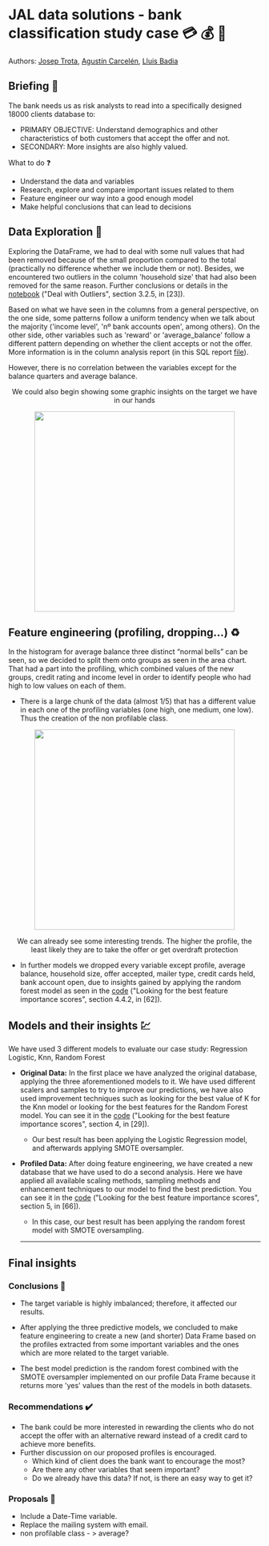 # JAL data solutions - bank classification study case :credit_card: :moneybag: :currency_exchange:
Authors: [Josep Trota](https://www.linkedin.com/in/josep-trota-ochoa-de-eribe-ba01b055/), [Agustín Carcelén](https://www.linkedin.com/in/agustin-carcelen-chicote-b70048231/), [Lluis Badia](https://www.linkedin.com/in/lluis90badia/) 

## Briefing :mag_right:
The bank needs us as risk analysts to read into a specifically designed 18000 clients database to:
* PRIMARY OBJECTIVE: Understand demographics and other characteristics of both customers that accept the offer and not.
* SECONDARY: More insights are also highly valued.

What to do :question:
* Understand the data and variables
* Research, explore and compare important issues related to them
* Feature engineer our way into a good enough model
* Make helpful conclusions that can lead to decisions


## Data Exploration :microscope:

Exploring the DataFrame, we had to deal with some null values that had been removed because of the small proportion compared to the total (practically no difference whether we include them or not). Besides, we encountered two outliers in the column 'household size' that had also been removed for the same reason. Further conclusions or details in the [notebook](https://github.com/JosepTrota/JAL-repo/blob/main/Code/Case%20Studio%20Bank%20Final.ipynb) ("Deal with Outliers", section 3.2.5, in [23]).

Based on what we have seen in the columns from a general perspective, on the one side, some patterns follow a uniform tendency when we talk about the majority ('income level', 'nº bank accounts open', among others). On the other side, other variables such as 'reward' or 'average_balance' follow a different pattern depending on whether the client accepts or not the offer. More information is in the column analysis report (in this SQL report [file](https://github.com/JosepTrota/JAL-repo/blob/main/MySql/Profiles%20and%20patterns.pdf)).

However, there is no correlation between the variables except for the balance quarters and average balance.

<p align="center"> We could also begin showing some graphic insights on the target we have in our hands</p>
<p align="center"><img src="https://user-images.githubusercontent.com/96822258/154541671-856745dd-941b-4c9d-9702-1797873e5155.png"  height="400">


## Feature engineering (profiling, dropping…) :recycle:
In the histogram for average balance three distinct “normal bells” can be seen, so we decided to split them onto groups as seen in the area chart. That had a part into the profiling, which combined values of the new groups, credit rating and income level in order to identify people who had high to low values on each of them.
*	There is a large chunk of the data (almost 1/5) that has a different value in each one of the profiling variables (one high, one medium, one low). Thus the creation of the non profilable class.

<p align="center"><img src="https://github.com/JosepTrota/JAL-repo/blob/main/Images/Profiling.png?raw=true"  height="400">
<p align="center"> We can already see some interesting trends. The higher the profile, the least likely they are to take the offer or get overdraft protection</p>

*	In further models we dropped every variable except profile, average balance, household size, offer accepted, mailer type, credit cards held, bank account open, due to insights gained by applying the random forest model as seen in the [code](https://github.com/JosepTrota/JAL-repo/blob/main/Code/Case%20Studio%20Bank%20Final.ipynb) ("Looking for the best feature importance scores", section 4.4.2, in [62]).



## Models and their insights :chart:

We have used 3 different models to evaluate our case study: Regression Logistic, Knn, Random Forest<BR>
  
- **Original Data:** In the first place we have analyzed the original database, applying the three aforementioned models to it. We have used different scalers and samples to try to improve our predictions, we have also used improvement techniques such as looking for the best value of K for the Knn model or looking for the best features for the Random Forest model. You can see it in the [code](https://github.com/JosepTrota/JAL-repo/blob/main/Code/Case%20Studio%20Bank%20Final.ipynb) ("Looking for the best feature importance scores", section 4, in [29]).<BR>
  
  * Our best result has been applying the Logistic Regression model, and afterwards applying SMOTE oversampler.
  
- **Profiled Data:** After doing feature engineering, we have created a new database that we have used to do a second analysis. Here we have applied all available scaling methods, sampling methods and enhancement techniques to our model to find the best prediction. You can see it in the [code](https://github.com/JosepTrota/JAL-repo/blob/main/Code/Case%20Studio%20Bank%20Final.ipynb) ("Looking for the best feature importance scores", section 5, in [66]).
  
  * In this case, our best result has been applying the random forest model with SMOTE oversampling.
  
  ---
  
## Final insights 

### Conclusions :memo:
  
* The target variable is highly imbalanced; therefore, it affected our results.

* After applying the three predictive models, we concluded to make feature engineering to create a new (and shorter) Data Frame based on the profiles extracted from some important variables and the ones which are more related to the target variable.

* The best model prediction is the random forest combined with the SMOTE oversampler implemented on our profile Data Frame because it returns more 'yes' values than the rest of the models in both datasets.

### Recommendations :heavy_check_mark:
  
* The bank could be more interested in rewarding the clients who do not accept the offer with an alternative reward instead of a credit card to achieve more benefits.
* Further discussion on our proposed profiles is encouraged.
    * Which kind of client does the bank want to encourage the most?
    * Are there any other variables that seem important?
    * Do we already have this data? If not, is there an easy way to get it? 
  
### Proposals :briefcase:

* Include a Date-Time variable.
* Replace the mailing system with email.
* non profilable class - > average?



  
  
  
  
  
